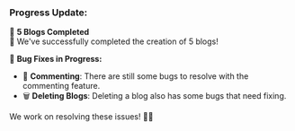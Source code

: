 ### **Progress Update:**

🚀 **5 Blogs Completed**  
🎉 We've successfully completed the creation of 5 blogs!

🐞 **Bug Fixes in Progress:**  
- 💬 **Commenting**: There are still some bugs to resolve with the commenting feature.
- 🗑️ **Deleting Blogs**: Deleting a blog also has some bugs that need fixing.

We work on resolving these issues! 🔧✨
